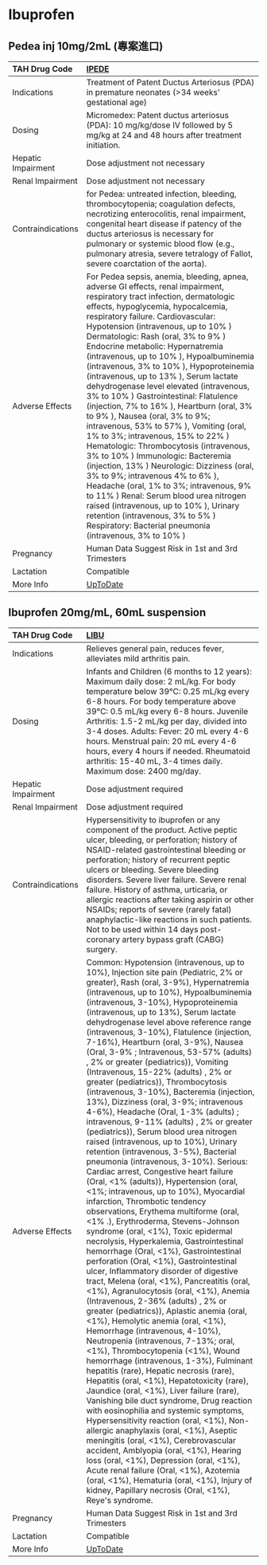 # Ibuprofen

## Pedea inj 10mg/2mL (專案進口)

| TAH Drug Code      | [IPEDE](https://www.tahsda.org.tw/drugs/hissearch.php?drug_code=IPEDE)                                                                                                                                                                                                                                                                                                                                                                                                                                                                                                                                                                                                                                                                                                                                                                                                                                                                                                                                                                                                                        |
|:-------------------|:----------------------------------------------------------------------------------------------------------------------------------------------------------------------------------------------------------------------------------------------------------------------------------------------------------------------------------------------------------------------------------------------------------------------------------------------------------------------------------------------------------------------------------------------------------------------------------------------------------------------------------------------------------------------------------------------------------------------------------------------------------------------------------------------------------------------------------------------------------------------------------------------------------------------------------------------------------------------------------------------------------------------------------------------------------------------------------------------|
| Indications        | Treatment of Patent Ductus Arteriosus (PDA) in premature neonates (>34 weeks' gestational age)                                                                                                                                                                                                                                                                                                                                                                                                                                                                                                                                                                                                                                                                                                                                                                                                                                                                                                                                                                                                |
| Dosing             | Micromedex: Patent ductus arteriosus (PDA): 10 mg/kg/dose IV followed by 5 mg/kg at 24 and 48 hours after treatment initiation.                                                                                                                                                                                                                                                                                                                                                                                                                                                                                                                                                                                                                                                                                                                                                                                                                                                                                                                                                               |
| Hepatic Impairment | Dose adjustment not necessary                                                                                                                                                                                                                                                                                                                                                                                                                                                                                                                                                                                                                                                                                                                                                                                                                                                                                                                                                                                                                                                                 |
| Renal Impairment   | Dose adjustment not necessary                                                                                                                                                                                                                                                                                                                                                                                                                                                                                                                                                                                                                                                                                                                                                                                                                                                                                                                                                                                                                                                                 |
| Contraindications  | for Pedea: untreated infection, bleeding, thrombocytopenia; coagulation defects, necrotizing enterocolitis, renal impairment, congenital heart disease if patency of the ductus arteriosus is necessary for pulmonary or systemic blood flow (e.g., pulmonary atresia, severe tetralogy of Fallot, severe coarctation of the aorta).                                                                                                                                                                                                                                                                                                                                                                                                                                                                                                                                                                                                                                                                                                                                                          |
| Adverse Effects    | For Pedea sepsis, anemia, bleeding, apnea, adverse GI effects, renal impairment, respiratory tract infection, dermatologic effects, hypoglycemia, hypocalcemia, respiratory failure. Cardiovascular: Hypotension (intravenous, up to 10% ) Dermatologic: Rash (oral, 3% to 9% ) Endocrine metabolic: Hypernatremia (intravenous, up to 10% ), Hypoalbuminemia (intravenous, 3% to 10% ), Hypoproteinemia (intravenous, up to 13% ), Serum lactate dehydrogenase level elevated (intravenous, 3% to 10% ) Gastrointestinal: Flatulence (injection, 7% to 16% ), Heartburn (oral, 3% to 9% ), Nausea (oral, 3% to 9%; intravenous, 53% to 57% ), Vomiting (oral, 1% to 3%; intravenous, 15% to 22% ) Hematologic: Thrombocytosis (intravenous, 3% to 10% ) Immunologic: Bacteremia (injection, 13% ) Neurologic: Dizziness (oral, 3% to 9%; intravenous 4% to 6% ), Headache (oral, 1% to 3%; intravenous, 9% to 11% ) Renal: Serum blood urea nitrogen raised (intravenous, up to 10% ), Urinary retention (intravenous, 3% to 5% ) Respiratory: Bacterial pneumonia (intravenous, 3% to 10% ) |
| Pregnancy          | Human Data Suggest Risk in 1st and 3rd Trimesters                                                                                                                                                                                                                                                                                                                                                                                                                                                                                                                                                                                                                                                                                                                                                                                                                                                                                                                                                                                                                                             |
| Lactation          | Compatible                                                                                                                                                                                                                                                                                                                                                                                                                                                                                                                                                                                                                                                                                                                                                                                                                                                                                                                                                                                                                                                                                    |
| More Info          | [UpToDate](https://www.uptodate.com/contents/ibuprofen-drug-information)                                                                                                                                                                                                                                                                                                                                                                                                                                                                                                                                                                                                                                                                                                                                                                                                                                                                                                                                                                                                                      |

## Ibuprofen 20mg/mL, 60mL suspension

| TAH Drug Code      | [LIBU](https://www.tahsda.org.tw/drugs/hissearch.php?drug_code=LIBU)                                                                                                                                                                                                                                                                                                                                                                                                                                                                                                                                                                                                                                                                                                                                                                                                                                                                                                                                                                                                                                                                                                                                                                                                                                                                                                                                                                                                                                                                                                                                                                                                                                                                                                                                                                                                                                                                                                                                                                                                                                                                                                                                                                                                                                                       |
|:-------------------|:---------------------------------------------------------------------------------------------------------------------------------------------------------------------------------------------------------------------------------------------------------------------------------------------------------------------------------------------------------------------------------------------------------------------------------------------------------------------------------------------------------------------------------------------------------------------------------------------------------------------------------------------------------------------------------------------------------------------------------------------------------------------------------------------------------------------------------------------------------------------------------------------------------------------------------------------------------------------------------------------------------------------------------------------------------------------------------------------------------------------------------------------------------------------------------------------------------------------------------------------------------------------------------------------------------------------------------------------------------------------------------------------------------------------------------------------------------------------------------------------------------------------------------------------------------------------------------------------------------------------------------------------------------------------------------------------------------------------------------------------------------------------------------------------------------------------------------------------------------------------------------------------------------------------------------------------------------------------------------------------------------------------------------------------------------------------------------------------------------------------------------------------------------------------------------------------------------------------------------------------------------------------------------------------------------------------------|
| Indications        | Relieves general pain, reduces fever, alleviates mild arthritis pain.                                                                                                                                                                                                                                                                                                                                                                                                                                                                                                                                                                                                                                                                                                                                                                                                                                                                                                                                                                                                                                                                                                                                                                                                                                                                                                                                                                                                                                                                                                                                                                                                                                                                                                                                                                                                                                                                                                                                                                                                                                                                                                                                                                                                                                                      |
| Dosing             | Infants and Children (6 months to 12 years): Maximum daily dose: 2 mL/kg. For body temperature below 39°C: 0.25 mL/kg every 6-8 hours. For body temperature above 39°C: 0.5 mL/kg every 6-8 hours. Juvenile Arthritis: 1.5-2 mL/kg per day, divided into 3-4 doses. Adults: Fever: 20 mL every 4-6 hours. Menstrual pain: 20 mL every 4-6 hours, every 4 hours if needed. Rheumatoid arthritis: 15-40 mL, 3-4 times daily. Maximum dose: 2400 mg/day.                                                                                                                                                                                                                                                                                                                                                                                                                                                                                                                                                                                                                                                                                                                                                                                                                                                                                                                                                                                                                                                                                                                                                                                                                                                                                                                                                                                                                                                                                                                                                                                                                                                                                                                                                                                                                                                                      |
| Hepatic Impairment | Dose adjustment required                                                                                                                                                                                                                                                                                                                                                                                                                                                                                                                                                                                                                                                                                                                                                                                                                                                                                                                                                                                                                                                                                                                                                                                                                                                                                                                                                                                                                                                                                                                                                                                                                                                                                                                                                                                                                                                                                                                                                                                                                                                                                                                                                                                                                                                                                                   |
| Renal Impairment   | Dose adjustment required                                                                                                                                                                                                                                                                                                                                                                                                                                                                                                                                                                                                                                                                                                                                                                                                                                                                                                                                                                                                                                                                                                                                                                                                                                                                                                                                                                                                                                                                                                                                                                                                                                                                                                                                                                                                                                                                                                                                                                                                                                                                                                                                                                                                                                                                                                   |
| Contraindications  | Hypersensitivity to ibuprofen or any component of the product. Active peptic ulcer, bleeding, or perforation; history of NSAID-related gastrointestinal bleeding or perforation; history of recurrent peptic ulcers or bleeding. Severe bleeding disorders. Severe liver failure. Severe renal failure. History of asthma, urticaria, or allergic reactions after taking aspirin or other NSAIDs; reports of severe (rarely fatal) anaphylactic-like reactions in such patients. Not to be used within 14 days post-coronary artery bypass graft (CABG) surgery.                                                                                                                                                                                                                                                                                                                                                                                                                                                                                                                                                                                                                                                                                                                                                                                                                                                                                                                                                                                                                                                                                                                                                                                                                                                                                                                                                                                                                                                                                                                                                                                                                                                                                                                                                           |
| Adverse Effects    | Common: Hypotension (intravenous, up to 10%), Injection site pain (Pediatric, 2% or greater), Rash (oral, 3-9%), Hypernatremia (intravenous, up to 10%), Hypoalbuminemia (intravenous, 3-10%), Hypoproteinemia (intravenous, up to 13%), Serum lactate dehydrogenase level above reference range (intravenous, 3-10%), Flatulence (injection, 7-16%), Heartburn (oral, 3-9%), Nausea (Oral, 3-9% ; Intravenous, 53-57% (adults) , 2% or greater (pediatrics)), Vomiting (Intravenous, 15-22% (adults) , 2% or greater (pediatrics)), Thrombocytosis (intravenous, 3-10%), Bacteremia (injection, 13%), Dizziness (oral, 3-9%; intravenous 4-6%), Headache (Oral, 1-3% (adults) ; intravenous, 9-11% (adults) , 2% or greater (pediatrics)), Serum blood urea nitrogen raised (intravenous, up to 10%), Urinary retention (intravenous, 3-5%), Bacterial pneumonia (intravenous, 3-10%). Serious: Cardiac arrest, Congestive heart failure (Oral, <1% (adults)), Hypertension (oral, <1%; intravenous, up to 10%), Myocardial infarction, Thrombotic tendency observations, Erythema multiforme (oral, <1% .), Erythroderma, Stevens-Johnson syndrome (oral, <1%), Toxic epidermal necrolysis, Hyperkalemia, Gastrointestinal hemorrhage (Oral, <1%), Gastrointestinal perforation (Oral, <1%), Gastrointestinal ulcer, Inflammatory disorder of digestive tract, Melena (oral, <1%), Pancreatitis (oral, <1%), Agranulocytosis (oral, <1%), Anemia (Intravenous, 2-36% (adults) , 2% or greater (pediatrics)), Aplastic anemia (oral, <1%), Hemolytic anemia (oral, <1%), Hemorrhage (intravenous, 4-10%), Neutropenia (intravenous, 7-13%; oral, <1%), Thrombocytopenia (<1%), Wound hemorrhage (intravenous, 1-3%), Fulminant hepatitis (rare), Hepatic necrosis (rare), Hepatitis (oral, <1%), Hepatotoxicity (rare), Jaundice (oral, <1%), Liver failure (rare), Vanishing bile duct syndrome, Drug reaction with eosinophilia and systemic symptoms, Hypersensitivity reaction (oral, <1%), Non-allergic anaphylaxis (oral, <1%), Aseptic meningitis (oral, <1%), Cerebrovascular accident, Amblyopia (oral, <1%), Hearing loss (oral, <1%), Depression (oral, <1%), Acute renal failure (Oral, <1%), Azotemia (oral, <1%), Hematuria (oral, <1%), Injury of kidney, Papillary necrosis (Oral, <1%), Reye's syndrome. |
| Pregnancy          | Human Data Suggest Risk in 1st and 3rd Trimesters                                                                                                                                                                                                                                                                                                                                                                                                                                                                                                                                                                                                                                                                                                                                                                                                                                                                                                                                                                                                                                                                                                                                                                                                                                                                                                                                                                                                                                                                                                                                                                                                                                                                                                                                                                                                                                                                                                                                                                                                                                                                                                                                                                                                                                                                          |
| Lactation          | Compatible                                                                                                                                                                                                                                                                                                                                                                                                                                                                                                                                                                                                                                                                                                                                                                                                                                                                                                                                                                                                                                                                                                                                                                                                                                                                                                                                                                                                                                                                                                                                                                                                                                                                                                                                                                                                                                                                                                                                                                                                                                                                                                                                                                                                                                                                                                                 |
| More Info          | [UpToDate](https://www.uptodate.com/contents/ibuprofen-drug-information)                                                                                                                                                                                                                                                                                                                                                                                                                                                                                                                                                                                                                                                                                                                                                                                                                                                                                                                                                                                                                                                                                                                                                                                                                                                                                                                                                                                                                                                                                                                                                                                                                                                                                                                                                                                                                                                                                                                                                                                                                                                                                                                                                                                                                                                   |

